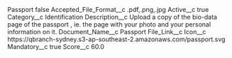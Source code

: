 <?xml version="1.0" encoding="UTF-8"?>
<CustomMetadata xmlns="http://soap.sforce.com/2006/04/metadata" xmlns:xsi="http://www.w3.org/2001/XMLSchema-instance" xmlns:xsd="http://www.w3.org/2001/XMLSchema">
    <label>Passport</label>
    <protected>false</protected>
    <values>
        <field>Accepted_File_Format__c</field>
        <value xsi:type="xsd:string">.pdf,.png,.jpg</value>
    </values>
    <values>
        <field>Active__c</field>
        <value xsi:type="xsd:boolean">true</value>
    </values>
    <values>
        <field>Category__c</field>
        <value xsi:type="xsd:string">Identification</value>
    </values>
    <values>
        <field>Description__c</field>
        <value xsi:type="xsd:string">Upload a copy of the bio-data page of the passport , ie. the page with your photo and your personal information on it.</value>
    </values>
    <values>
        <field>Document_Name__c</field>
        <value xsi:type="xsd:string">Passport</value>
    </values>
    <values>
        <field>File_Link__c</field>
        <value xsi:nil="true"/>
    </values>
    <values>
        <field>Icon__c</field>
        <value xsi:type="xsd:string">https://qbranch-sydney.s3-ap-southeast-2.amazonaws.com/passport.svg</value>
    </values>
    <values>
        <field>Mandatory__c</field>
        <value xsi:type="xsd:boolean">true</value>
    </values>
    <values>
        <field>Score__c</field>
        <value xsi:type="xsd:double">60.0</value>
    </values>
</CustomMetadata>
